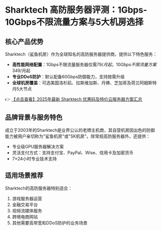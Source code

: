 # Sharktech 高防服务器评测：1Gbps-10Gbps不限流量方案与5大机房选择

## 核心产品优势

Sharktech（鲨鱼机房）作为全球知名的高防服务器提供商，提供以下特色服务：

- **高性能网络配置**：1Gbps不限流量服务器仅需$79/月起，10Gbps不限流量方案$349/月起
- **专业DDoS防护**：默认配备60Gbps防御能力，支持按需升级
- **全球机房覆盖**：可选美国洛杉矶、拉斯维加斯、丹佛、芝加哥及荷兰阿姆斯特丹5大节点

👉 [【点击查看】2025年最新 Sharktech 优惠码及特价云服务器方案汇总](https://bit.ly/Sharktech)

## 品牌背景与服务特色

成立于2003年的Sharktech是业界公认的老牌主机商，其自营机房因出色的防御能力被用户亲切称为"鲨鱼机房"或"SK机房"。除常规高防服务器外，还提供：

- 专业级GPU服务器解决方案
- 灵活支付方式：支持支付宝、PayPal、Wise、信用卡及加密货币
- 7×24小时专业技术支持

## 适用场景推荐

Sharktech的高防服务器特别适合：
1. 游戏服务器运营
2. 金融交易平台
3. 视频流媒体服务
4. 跨境电商网站
5. 其他需要高带宽和DDoS防护的业务场景